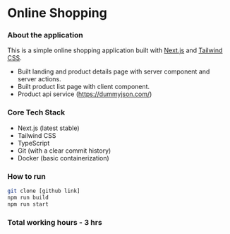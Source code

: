 # Online Shopping

### About the application

This is a simple online shopping application built with [Next.js](https://nextjs.org/) and [Tailwind CSS](https://tailwindcss.com/).

- Built landing and product details page with server component and server actions.
- Built product list page with client component.
- Product api service (https://dummyjson.com/)


### Core Tech Stack
- Next.js (latest stable)
- Tailwind CSS
- TypeScript
- Git (with a clear commit history)
- Docker (basic containerization)

### How to run

```bash
git clone [github link]
npm run build
npm run start
```

### Total working hours - 3 hrs

